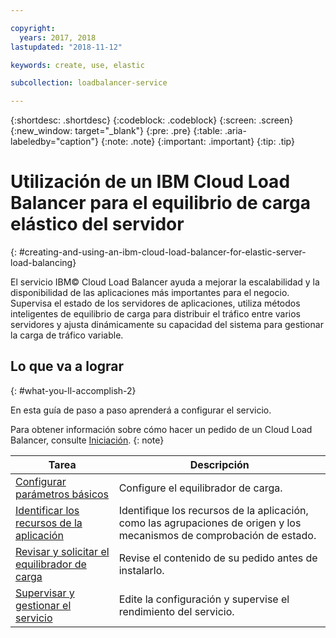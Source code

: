 ```yaml
---

copyright:
  years: 2017, 2018
lastupdated: "2018-11-12"

keywords: create, use, elastic

subcollection: loadbalancer-service

---
```


{:shortdesc: .shortdesc}
{:codeblock: .codeblock}
{:screen: .screen}
{:new_window: target="_blank"}
{:pre: .pre}
{:table: .aria-labeledby="caption"}
{:note: .note}
{:important: .important}
{:tip: .tip}

# Utilización de un IBM Cloud Load Balancer para el equilibrio de carga elástico del servidor
{: #creating-and-using-an-ibm-cloud-load-balancer-for-elastic-server-load-balancing}

El servicio IBM© Cloud Load Balancer ayuda a mejorar la escalabilidad y la disponibilidad de las aplicaciones más importantes para el negocio. Supervisa el estado de los servidores de aplicaciones, utiliza métodos inteligentes de equilibrio de carga para distribuir el tráfico entre varios servidores y ajusta dinámicamente su capacidad del sistema para gestionar la carga de tráfico variable.

## Lo que va a lograr
{: #what-you-ll-accomplish-2}

En esta guía de paso a paso aprenderá a configurar el servicio.   

Para obtener información sobre cómo hacer un pedido de un Cloud Load Balancer, consulte [Iniciación](/docs/infrastructure/loadbalancer-service?topic=loadbalancer-service-getting-started).
{: note}

Tarea  | Descripción
------------- | -------------
[Configurar parámetros básicos](/docs/infrastructure/loadbalancer-service?topic=loadbalancer-service-configuring-ibm-cloud-load-balancer-parameters) | Configure el equilibrador de carga.
[Identificar los recursos de la aplicación](/docs/infrastructure/loadbalancer-service?topic=loadbalancer-service-identifying-your-application-server-resources) | Identifique los recursos de la aplicación, como las agrupaciones de origen y los mecanismos de comprobación de estado.
[Revisar y solicitar el equilibrador de carga](/docs/infrastructure/loadbalancer-service?topic=loadbalancer-service-review-and-place-your-order) | Revise el contenido de su pedido antes de instalarlo.
[Supervisar y gestionar el servicio](/docs/infrastructure/loadbalancer-service?topic=loadbalancer-service-monitoring-and-managing-your-service) | Edite la configuración y supervise el rendimiento del servicio.
